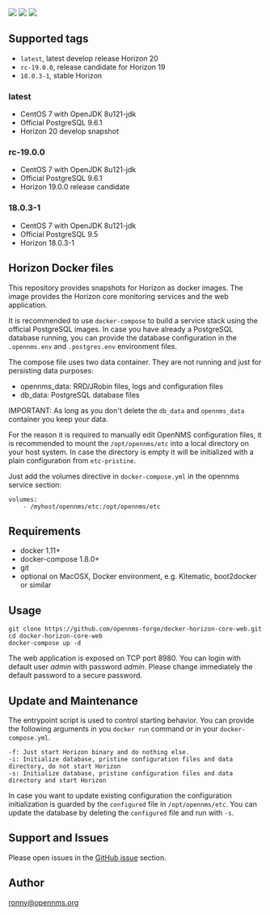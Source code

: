[![](https://images.microbadger.com/badges/version/opennms/horizon-core-web.svg)](https://microbadger.com/images/opennms/horizon-core-web "Get your own version badge on microbadger.com")
[![](https://images.microbadger.com/badges/image/opennms/horizon-core-web.svg)](https://microbadger.com/images/opennms/horizon-core-web "Get your own image badge on microbadger.com")
[![](https://images.microbadger.com/badges/license/opennms/horizon-core-web.svg)](https://microbadger.com/images/opennms/horizon-core-web "Get your own license badge on microbadger.com")

## Supported tags

* `latest`, latest develop release Horizon 20
* `rc-19.0.0`, release candidate for Horizon 19
* `18.0.3-1`, stable Horizon

### latest

* CentOS 7 with OpenJDK 8u121-jdk
* Official PostgreSQL 9.6.1
* Horizon 20 develop snapshot

### rc-19.0.0

* CentOS 7 with OpenJDK 8u121-jdk
* Official PostgreSQL 9.6.1
* Horizon 19.0.0 release candidate

### 18.0.3-1

* CentOS 7 with OpenJDK 8u121-jdk
* Official PostgreSQL 9.5
* Horizon 18.0.3-1

## Horizon Docker files

This repository provides snapshots for Horizon as docker images.
The image provides the Horizon core monitoring services and the web application.

It is recommended to use `docker-compose` to build a service stack using the official PostgreSQL images.
In case you have already a PostgreSQL database running, you can provide the database configuration in the `.opennms.env` and `.postgres.env` environment files.

The compose file uses two data container.
They are not running and just for persisting data purposes:

* opennms_data: RRD/JRobin files, logs and configuration files
* db_data: PostgreSQL database files

IMPORTANT:
As long as you don't delete the `db_data` and `opennms_data` container you keep your data.

For the reason it is required to manually edit OpenNMS configuration files, it is recommended to mount the `/opt/opennms/etc` into a local directory on your host system. In case the directory is empty it will be initialized with a plain configuration from `etc-pristine`.

Just add the volumes directive in `docker-compose.yml` in the opennms service section:
```
volumes:
    - /myhost/opennms/etc:/opt/opennms/etc
```

## Requirements

* docker 1.11+
* docker-compose 1.8.0+
* git
* optional on MacOSX, Docker environment, e.g. Kitematic, boot2docker or similar

## Usage

```
git clone https://github.com/opennms-forge/docker-horizon-core-web.git
cd docker-horizon-core-web
docker-compose up -d
```

The web application is exposed on TCP port 8980. You can login with default user *admin* with password *admin*.
Please change immediately the default password to a secure password.

## Update and Maintenance

The entrypoint script is used to control starting behavior.
You can provide the following arguments in you `docker run` command or in your `docker-compose.yml`.

```
-f: Just start Horizon binary and do nothing else.
-i: Initialize database, pristine configuration files and data directory, do not start Horizon
-s: Initialize database, pristine configuration files and data directory and start Horizon
```

In case you want to update existing configuration the configuration initialization is guarded by the `configured` file in `/opt/opennms/etc`.
You can update the database by deleting the `configured` file and run with `-s`.

## Support and Issues

Please open issues in the [GitHub issue](https://github.com/opennms-forge/docker-horizon-core-web) section.

## Author

ronny@opennms.org
